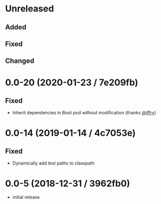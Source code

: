 # Unreleased

## Added

## Fixed

## Changed

# 0.0-20 (2020-01-23 / 7e209fb)

## Fixed

- Inherit dependencies in Boot pod without modification (thanks [@jffry](https://github.com/jffry))

# 0.0-14 (2019-01-14 / 4c7053e)

## Fixed

- Dynamically add test paths to classpath

# 0.0-5 (2018-12-31 / 3962fb0)

- initial release

